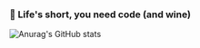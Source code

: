 ### :wine_glass: Life's short, you need code (and wine) 

![Anurag's GitHub stats](https://github-readme-stats.vercel.app/api?username=vodkamitlime&count_private=true&show_icons=true&theme=onedark)

